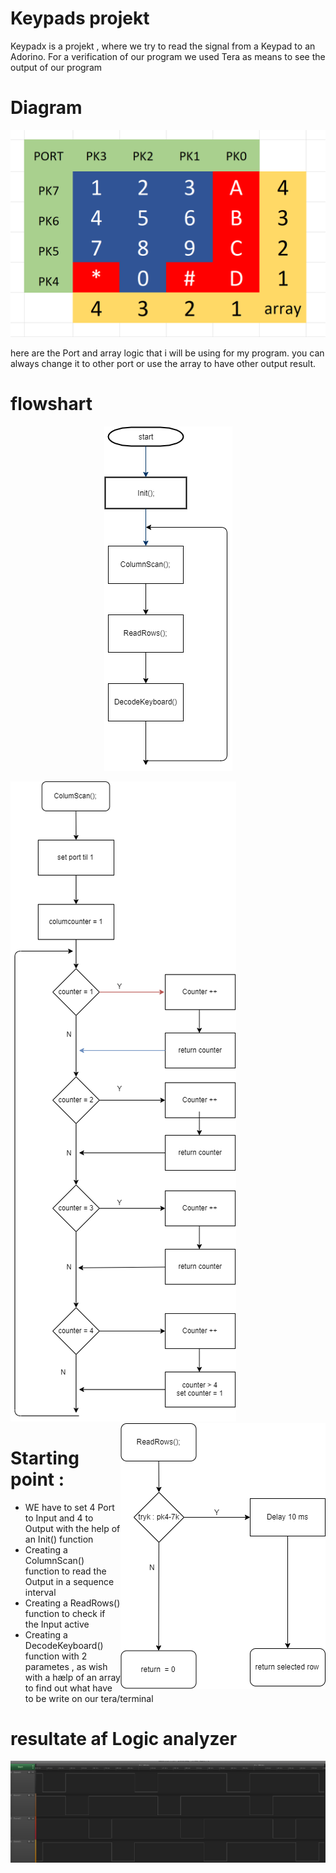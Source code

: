 # Keypads projekt

Keypadx is a projekt , where we try to read the signal from a Keypad to an Adorino.
For a verification of our program we used Tera as means to see the output of our program

# Diagram

![diagram](Diagram.PNG)

here are the Port and array logic that i will be using for my program.
you can always change it to other port or use the array to have other output result.

# flowshart

<p align="center">
  <img src="maindiagram.png">
</p>


![column flow](Columnflow.png)   <img align="right"  src="Readrowflow.png">

# Starting point :

- WE have to set 4 Port to Input and 4 to Output with the help of an Init() function 
- Creating a ColumnScan() function to read the Output in a sequence interval
- Creating a ReadRows() function to check if the Input active
- Creating a DecodeKeyboard() function with 2 parametes , as wish with a hælp of an array to find out what have to be write on our tera/terminal



# resultate af Logic analyzer

![logic billede](Udklip.PNG)



